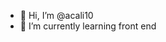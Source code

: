 - 👋 Hi, I’m @acali10
- 🌱 I’m currently learning front end

<!---
acali10/acali10 is a ✨ special ✨ repository because its `README.md` (this file) appears on your GitHub profile.
You can click the Preview link to take a look at your changes.
--->
